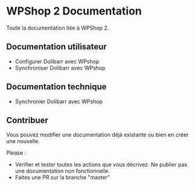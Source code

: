 # WPShop 2 Documentation

Toute la documentation liée à WPShop 2.

## Documentation utilisateur

* Configurer Dolibarr avec WPshop
* Synchroniser Dolibarr avec WPshop

## Documentation technique

* Synchronier Dolibarr avec WPshop

## Contribuer

Vous pouvez modifier une documentation déjà existante ou bien en créer une nouvelle.

Please : 

* Vérifier et tester toutes les actions que vous décrivez. Ne publier pas une documentation non fonctionnelle.
* Faites une PR sur la branche "master"
